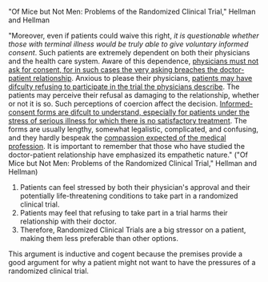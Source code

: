 "Of Mice but Not Men: Problems of the Randomized Clinical Trial," Hellman and Hellman

"Moreover, even if patients could waive this right, *it is questionable whether those with terminal illness would be truly able to give voluntary informed consent*. Such patients are extremely dependent on both their physicians and the health care system. Aware of this dependence, <u>physicians must not ask for consent, for in such cases the very asking breaches the doctor-patient relationship</u>. Anxious to please their physicians, <u>patients may have difculty refusing to participate in the trial the physicians describe</u>. The patients may perceive their refusal as damaging to the relationship, whether or not it is so. Such perceptions of coercion affect the decision. <u>Informed-consent forms are difcult to understand, especially for patients under the stress of serious illness for which there is no satisfactory treatment</u>. The forms are usually lengthy, somewhat legalistic, complicated, and confusing, and they hardly bespeak the <u>compassion expected of the medical profession</u>. It is important to remember that those who have studied the doctor-patient relationship have emphasized its empathetic nature." ("Of Mice but Not Men: Problems of the Randomized Clinical Trial," Hellman and Hellman)

1. Patients can feel stressed by both their physician's approval and their potentially life-threatening conditions to take part in a randomized clinical trial.
2. Patients may feel that refusing to take part in a trial harms their relationship with their doctor.
3. Therefore, Randomized Clinical Trials are a big stressor on a patient, making them less preferable than other options.

This argument is inductive and cogent because the premises provide a good argument for why a patient might not want to have the pressures of a randomized clinical trial.